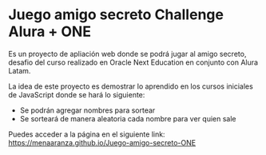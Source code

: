 # Juego amigo secreto Challenge Alura + ONE
Es un proyecto de apliación web donde se podrá jugar al amigo secreto, desafio del curso realizado en Oracle Next Education en conjunto con Alura Latam.

La idea de este proyecto es demostrar lo aprendido en los cursos iniciales de JavaScript donde se hará lo siguiente:
- Se podrán agregar nombres para sortear
- Se sorteará de manera aleatoria cada nombre para ver quien sale

Puedes acceder a la página en el siguiente link: https://menaaranza.github.io/Juego-amigo-secreto-ONE 
